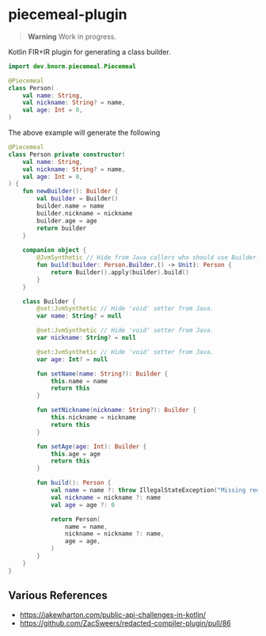 # piecemeal-plugin

> **Warning**
> Work in progress.

Kotlin FIR+IR plugin for generating a class builder.

```kotlin
import dev.bnorm.piecemeal.Piecemeal

@Piecemeal
class Person(
    val name: String,
    val nickname: String? = name,
    val age: Int = 0,
)
```

The above example will generate the following

```kotlin
@Piecemeal
class Person private constructor(
    val name: String,
    val nickname: String? = name,
    val age: Int = 0,
) {
    fun newBuilder(): Builder {
        val builder = Builder()
        builder.name = name
        builder.nickname = nickname
        builder.age = age
        return builder
    }
    
    companion object {
        @JvmSynthetic // Hide from Java callers who should use Builder.
        fun build(builder: Person.Builder.() -> Unit): Person {
            return Builder().apply(builder).build()
        }
    }

    class Builder {
        @set:JvmSynthetic // Hide 'void' setter from Java.
        var name: String? = null

        @set:JvmSynthetic // Hide 'void' setter from Java.
        var nickname: String? = null

        @set:JvmSynthetic // Hide 'void' setter from Java.
        var age: Int? = null

        fun setName(name: String?): Builder {
            this.name = name
            return this
        }

        fun setNickname(nickname: String?): Builder {
            this.nickname = nickname
            return this
        }

        fun setAge(age: Int): Builder {
            this.age = age
            return this
        }

        fun build(): Person {
            val name = name ?: throw IllegalStateException("Missing required parameter 'name'.")
            val nickname = nickname ?: name
            val age = age ?: 0

            return Person(
                name = name,
                nickname = nickname ?: name,
                age = age,
            )
        }
    }
}
```

## Various References

- https://jakewharton.com/public-api-challenges-in-kotlin/
- https://github.com/ZacSweers/redacted-compiler-plugin/pull/86
